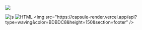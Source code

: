 <img src="https://capsule-render.vercel.app/api?type=waving&color=BDBDC8&height=150&section=header" />


![js](https://img.shields.io/badge/JavaScript-F7DF1E?style=for-the-badge&logo=JavaScript&logoColor=white)
![HTML]([https://img.shields.io/badge/JavaScript-F7DF1E?style=for-the-badge&logo=JavaScript&logoColor=white](https://img.shields.io/badge/HTML-239120?style=for-the-badge&logo=html5&logoColor=white))
<img src="https://capsule-render.vercel.app/api?type=waving&color=BDBDC8&height=150&section=footer" />
